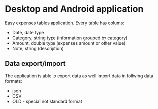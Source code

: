 # Desktop and Android application

Easy expenses tables application. Every table has colums:

- Date, date type
- Category, string type (information grouped by category)
- Amount, double type (expenses amount or other value)
- Note, string (description)

## Data export/import

The application is able to export data as well import data in follwing data formats:

- json
- CSV
- OLD - special not standard format
